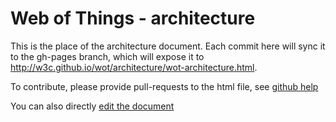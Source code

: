 # Web of Things - architecture

This is the place of the architecture document. 
Each commit here will sync it to the gh-pages branch, which will expose it to http://w3c.github.io/wot/architecture/wot-architecture.html.

To contribute, please provide pull-requests to the html file, see [github help](https://help.github.com/articles/using-pull-requests/)

You can also directly [edit the document](https://github.com/w3c/wot/edit/master/architecture/wot-architecture.html)
